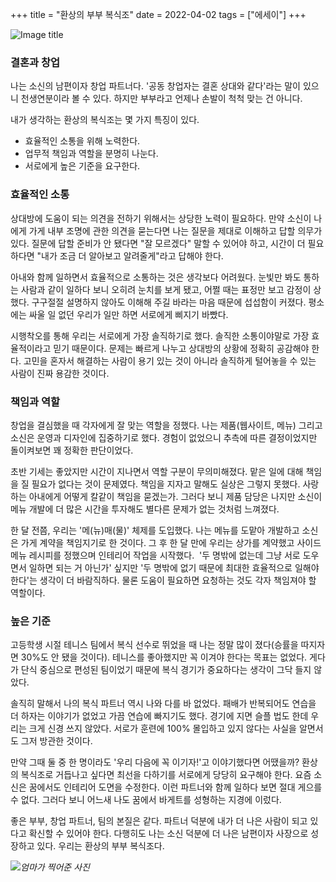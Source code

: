 +++
title = "환상의 부부 복식조"
date = 2022-04-02
tags = ["에세이"]
+++

![Image title](https://bear-images.sfo2.cdn.digitaloceanspaces.com/kang-1662250344.webp)

### 결혼과 창업

나는 소신의 남편이자 창업 파트너다. '공동 창업자는 결혼 상대와 같다'라는 말이 있으니 천생연분이라 볼 수 있다. 하지만 부부라고 언제나 손발이 척척 맞는 건 아니다.

내가 생각하는 환상의 복식조는 몇 가지 특징이 있다.

* 효율적인 소통을 위해 노력한다.
* 업무적 책임과 역할을 분명히 나눈다.
* 서로에게 높은 기준을 요구한다.

### 효율적인 소통

상대방에 도움이 되는 의견을 전하기 위해서는 상당한 노력이 필요하다. 만약 소신이 나에게 가게 내부 조명에 관한 의견을 묻는다면 나는 질문을 제대로 이해하고 답할 의무가 있다. 질문에 답할 준비가 안 됐다면 "잘 모르겠다" 말할 수 있어야 하고, 시간이 더 필요하다면 "내가 조금 더 알아보고 알려줄게"라고 답해야 한다.

아내와 함께 일하면서 효율적으로 소통하는 것은 생각보다 어려웠다. 눈빛만 봐도 통하는 사람과 같이 일하다 보니 오히려 눈치를 보게 됐고, 어쩔 때는 표정만 보고 감정이 상했다. 구구절절 설명하지 않아도 이해해 주길 바라는 마음 때문에 섭섭함이 커졌다. 평소에는 싸울 일 없던 우리가 일만 하면 서로에게 삐지기 바빴다.

시행착오를 통해 우리는 서로에게 가장 솔직하기로 했다. 솔직한 소통이야말로 가장 효율적이라고 믿기 때문이다. 문제는 빠르게 나누고 상대방의 상황에 정확히 공감해야 한다. 고민을 혼자서 해결하는 사람이 용기 있는 것이 아니라 솔직하게 털어놓을 수 있는 사람이 진짜 용감한 것이다.

### 책임과 역할

창업을 결심했을 때 각자에게 잘 맞는 역할을 정했다. 나는 제품(웹사이트, 메뉴) 그리고 소신은 운영과 디자인에 집중하기로 했다. 경험이 없었으니 추측에 따른 결정이었지만 돌이켜보면 꽤 정확한 판단이었다.

초반 기세는 좋았지만 시간이 지나면서 역할 구분이 무의미해졌다. 맡은 일에 대해 책임을 질 필요가 없다는 것이 문제였다. 책임을 지자고 말해도 실상은 그렇지 못했다. 사랑하는 아내에게 어떻게 칼같이 책임을 묻겠는가. 그러다 보니 제품 담당은 나지만 소신이 메뉴 개발에 더 많은 시간을 투자해도 별다른 문제가 없는 것처럼 느껴졌다.

한 달 전쯤, 우리는 '메(뉴)매(물)' 체제를 도입했다. 나는 메뉴를 도맡아 개발하고 소신은 가게 계약을 책임지기로 한 것이다. 그 후 한 달 만에 우리는 상가를 계약했고 사이드 메뉴 레시피를 정했으며 인테리어 작업을 시작했다.  '두 명밖에 없는데 그냥 서로 도우면서 일하면 되는 거 아닌가' 싶지만 '두 명밖에 없기 때문에 최대한 효율적으로 일해야 한다'는 생각이 더 바람직하다. 물론 도움이 필요하면 요청하는 것도 각자 책임져야 할 역할이다.

### 높은 기준

고등학생 시절 테니스 팀에서 복식 선수로 뛰었을 때 나는 정말 많이 졌다(승률을 따지자면 30%도 안 됐을 것이다). 테니스를 좋아했지만 꼭 이겨야 한다는 목표는 없었다. 게다가 단식 중심으로 편성된 팀이었기 때문에 복식 경기가 중요하다는 생각이 그닥 들지 않았다.

솔직히 말해서 나의 복식 파트너 역시 나와 다를 바 없었다. 패배가 반복되어도 연습을 더 하자는 이야기가 없었고 가끔 연습에 빠지기도 했다. 경기에 지면 슬플 법도 한데 우리는 크게 신경 쓰지 않았다. 서로가 훈련에 100% 몰입하고 있지 않다는 사실을 알면서도 그저 방관한 것이다.

만약 그때 둘 중 한 명이라도 '우리 다음에 꼭 이기자!'고 이야기했다면 어땠을까? 환상의 복식조로 거듭나고 싶다면 최선을 다하기를 서로에게 당당히 요구해야 한다. 요즘 소신은 꿈에서도 인테리어 도면을 수정한다. 이런 파트너와 함께 일하다 보면 절대 게으를 수 없다. 그러다 보니 어느새 나도 꿈에서 바게트를 성형하는 지경에 이렀다.

좋은 부부, 창업 파트너, 팀의 본질은 같다. 파트너 덕분에 내가 더 나은 사람이 되고 있다고 확신할 수 있어야 한다. 다행히도 나는 소신 덕분에 더 나은 남편이자 사장으로 성장하고 있다. 우리는 환상의 부부 복식조다.

![](https://cheesylazy.com/content/images/2022/04/----------1--1.webp)*엄마가 찍어준 사진*